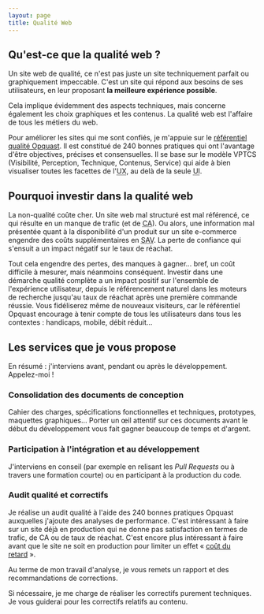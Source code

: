 ```yaml
---
layout: page
title: Qualité Web
---
```


## Qu'est-ce que la qualité web ?

Un site web de qualité, ce n'est pas juste un site techniquement parfait ou graphiquement impeccable. C'est un site qui répond aux besoins de ses utilisateurs, en leur proposant **la meilleure expérience possible**.

Cela implique évidemment des aspects techniques, mais concerne également les choix graphiques et les contenus. La qualité web est l'affaire de tous les métiers du web.

Pour améliorer les sites qui me sont confiés, je m'appuie sur le [référentiel qualité Opquast](https://checklists.opquast.com/fr/qualiteweb/). Il est constitué de 240 bonnes pratiques qui ont l'avantage d'être objectives, précises et consensuelles. Il se base sur le modèle VPTCS (Visibilité, Perception, Technique, Contenus, Service) qui aide à bien visualiser toutes les facettes de l'<abbr lang="en" title="User Experience">UX</abbr>, au delà de la seule <abbr lang="en" title="User interface">UI</abbr>.

## Pourquoi investir dans la qualité web

La non-qualité coûte cher. Un site web mal structuré est mal référencé, ce qui résulte en un manque de trafic (et de <abbr title="Chiffre d'affaires">CA</abbr>). Ou alors, une information mal présentée quant à la disponibilité d'un produit sur un site e-commerce engendre des coûts supplémentaires en <abbr title="service après-vente">SAV</abbr>. La perte de confiance qui s'ensuit a un impact négatif sur le taux de réachat.

Tout cela engendre des pertes, des manques à gagner… bref, un coût difficile à mesurer, mais néanmoins conséquent. Investir dans une démarche qualité complète a un impact positif sur l'ensemble de l'expérience utilisateur, depuis le référencement naturel dans les moteurs de recherche jusqu'au taux de réachat après une première commande réussie. Vous fidéliserez même de nouveaux visiteurs, car le référentiel Opquast encourage à tenir compte de tous les utilisateurs dans tous les contextes : handicaps, mobile, débit réduit…

## Les services que je vous propose

En résumé : j'interviens avant, pendant ou après le développement. Appelez-moi !

### Consolidation des documents de conception

Cahier des charges, spécifications fonctionnelles et techniques, prototypes, maquettes graphiques… Porter un œil attentif sur ces documents avant le début du développement vous fait gagner beaucoup de temps et d'argent.

### Participation à l'intégration et au développement

J'interviens en conseil (par exemple en relisant les <i lang="en">Pull Requests</i> ou à travers une formation courte) ou en participant à la production du code.


### Audit qualité et correctifs

Je réalise un audit qualité à l'aide des 240 bonnes pratiques Opquast auxquelles j'ajoute des analyses de performance. C'est intéressant à faire sur un site déjà en production qui ne donne pas satisfaction en termes de trafic, de CA ou de taux de réachat. C'est encore plus intéressant à faire avant que le site ne soit en production pour limiter un effet « [coût du retard](https://tut-tuuut.github.io/2014/05/18/cost-of-delay.html) ».

Au terme de mon travail d'analyse, je vous remets un rapport et des recommandations de corrections.

Si nécessaire, je me charge de réaliser les correctifs purement techniques. Je vous guiderai pour les correctifs relatifs au contenu.